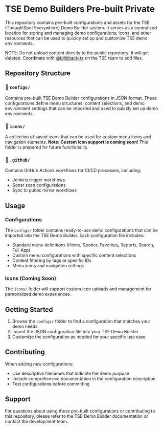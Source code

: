 # TSE Demo Builders Pre-built Private

This repository contains pre-built configurations and assets for the TSE (ThoughtSpot Everywhere) Demo Builder system. It serves as a centralized location for storing and managing demo configurations, icons, and other resources that can be used to quickly set up and customize TSE demo environments.

NOTE: Do not upload content directly to the public repository.  It will get deleted.  Coordinate with [@billdback-ts](https://github.com/billdback-ts) on the TSE team to add files.

## Repository Structure

### 📁 `configs/`
Contains pre-built TSE Demo Builder configurations in JSON format. These configurations define menu structures, content selections, and demo environment settings that can be imported and used to quickly set up demo environments.

### 📁 `icons/`
A collection of saved icons that can be used for custom menu items and navigation elements. **Note: Custom icon support is coming soon!** This folder is prepared for future functionality.

### 📁 `.github/`
Contains GitHub Actions workflows for CI/CD processes, including:
- Jenkins trigger workflows
- Sonar scan configurations
- Sync to public mirror workflows

## Usage

### Configurations
The `configs/` folder contains ready-to-use demo configurations that can be imported into the TSE Demo Builder. Each configuration file includes:
- Standard menu definitions (Home, Spotter, Favorites, Reports, Search, Full App)
- Custom menu configurations with specific content selections
- Content filtering by tags or specific IDs
- Menu icons and navigation settings

### Icons (Coming Soon)
The `icons/` folder will support custom icon uploads and management for personalized demo experiences.

## Getting Started

1. Browse the `configs/` folder to find a configuration that matches your demo needs
2. Import the JSON configuration file into your TSE Demo Builder
3. Customize the configuration as needed for your specific use case

## Contributing

When adding new configurations:
- Use descriptive filenames that indicate the demo purpose
- Include comprehensive documentation in the configuration description
- Test configurations before committing

## Support

For questions about using these pre-built configurations or contributing to this repository, please refer to the TSE Demo Builder documentation or contact the development team. 